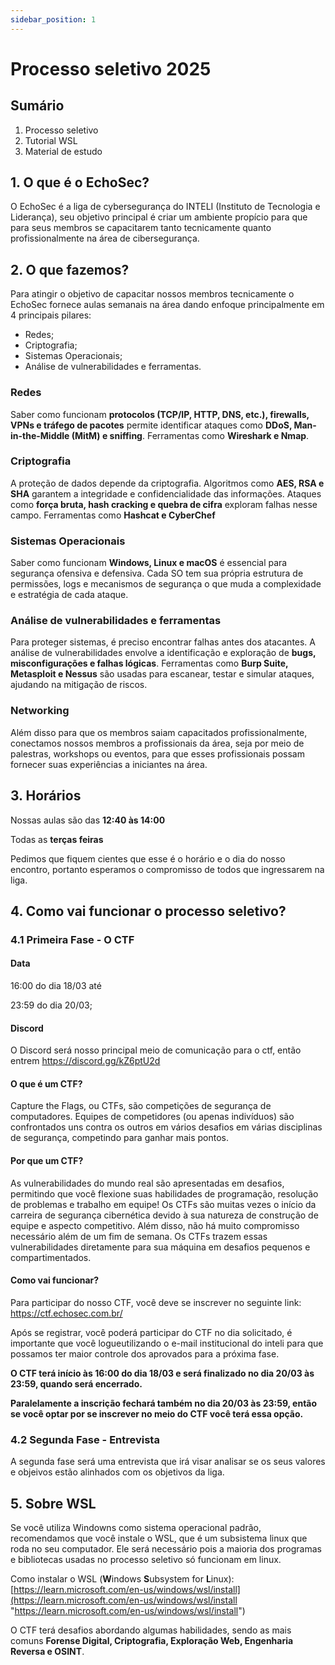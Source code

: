 ```yaml
---
sidebar_position: 1
---
```


# Processo seletivo 2025 

## Sumário
1. Processo seletivo
2. Tutorial WSL
3. Material de estudo


## 1. O que é o EchoSec?

O EchoSec é a liga de cybersegurança do INTELI (Instituto de Tecnologia e Liderança), seu objetivo principal é criar um ambiente propício para que  para seus membros se capacitarem tanto tecnicamente quanto profissionalmente na área de cibersegurança. 

## 2. O que fazemos?
Para atingir o objetivo de capacitar nossos membros tecnicamente o EchoSec fornece aulas semanais na área dando enfoque principalmente em 4 principais pilares:
- Redes;
- Criptografia;
- Sistemas Operacionais;
- Análise de vulnerabilidades e ferramentas.

### Redes

Saber como funcionam **protocolos (TCP/IP, HTTP, DNS, etc.), firewalls, VPNs e tráfego de pacotes** permite identificar ataques como **DDoS, Man-in-the-Middle (MitM) e sniffing**. Ferramentas como **Wireshark e Nmap**.

### Criptografia 
A proteção de dados depende da criptografia. Algoritmos como **AES, RSA e SHA** garantem a integridade e confidencialidade das informações. Ataques como **força bruta, hash cracking e quebra de cifra** exploram falhas nesse campo. Ferramentas como **Hashcat e CyberChef**

### Sistemas Operacionais

Saber como funcionam **Windows, Linux e macOS** é essencial para segurança ofensiva e defensiva. Cada SO tem sua própria estrutura de permissões, logs e mecanismos de segurança o que muda a complexidade e estratégia de cada ataque.

### Análise de vulnerabilidades e ferramentas

Para proteger sistemas, é preciso encontrar falhas antes dos atacantes. A análise de vulnerabilidades envolve a identificação e exploração de **bugs, misconfigurações e falhas lógicas**. Ferramentas como **Burp Suite, Metasploit e Nessus** são usadas para escanear, testar e simular ataques, ajudando na mitigação de riscos.

### Networking
Além disso para que os membros saiam capacitados profissionalmente, conectamos nossos membros a profissionais da área, seja por meio de palestras, workshops ou eventos, para que esses profissionais possam fornecer suas experiências a iniciantes na área.

## 3. Horários
Nossas aulas são das **12:40 às 14:00**

Todas as **terças feiras**

Pedimos que fiquem cientes que esse é o horário e o dia do nosso encontro, portanto esperamos o compromisso de todos que ingressarem na liga.

## 4. Como vai funcionar o processo seletivo?
### 4.1  Primeira Fase - O CTF 
#### Data 
16:00 do dia 18/03 até

23:59 do dia 20/03;

#### Discord
O Discord será nosso principal meio de comunicação para o ctf, então entrem
https://discord.gg/kZ6ptU2d

#### O que é um CTF?

Capture the Flags, ou CTFs, são competições de segurança de computadores. Equipes de competidores (ou apenas indivíduos) são confrontados uns contra os outros em vários desafios em várias disciplinas de segurança, competindo para ganhar mais pontos.
#### Por que um CTF?
As vulnerabilidades do mundo real são apresentadas em desafios, permitindo que você flexione suas habilidades de programação, resolução de problemas e trabalho em equipe! Os CTFs são muitas vezes o início da carreira de segurança cibernética devido à sua natureza de construção de equipe e aspecto competitivo. Além disso, não há muito compromisso necessário além de um fim de semana. Os CTFs trazem essas vulnerabilidades diretamente para sua máquina em desafios pequenos e compartimentados.

#### Como vai funcionar?
 Para participar do nosso CTF, você deve se inscrever no seguinte link:
https://ctf.echosec.com.br/

Após se registrar, você poderá participar do CTF no dia solicitado, é importante que você logueutilizando o e-mail institucional do inteli para que possamos ter maior controle dos aprovados para a próxima fase.

**O CTF terá início às 16:00 do dia 18/03 e será finalizado  no dia 20/03 às 23:59, quando será encerrado.**

**Paralelamente a inscrição fechará também no dia 20/03 às 23:59, então se você optar por se inscrever no meio do CTF você terá essa opção.**

### 4.2  Segunda Fase - Entrevista
A segunda fase será uma entrevista que irá visar analisar se os seus valores e objeivos estão alinhados com os objetivos da liga.

## 5. Sobre WSL
Se você utiliza Windowns como sistema operacional padrão, recomendamos que você instale o WSL, que é um subsistema linux que roda no seu computador. Ele será necessário pois a maioria dos programas e bibliotecas usadas no processo seletivo só funcionam em linux.

Como instalar o WSL (**W**indows **S**ubsystem for **L**inux): [https://learn.microsoft.com/en-us/windows/wsl/install](https://learn.microsoft.com/en-us/windows/wsl/install "https://learn.microsoft.com/en-us/windows/wsl/install") 


O CTF terá desafios abordando algumas habilidades, sendo as mais comuns **Forense Digital, Criptografia, Exploração Web, Engenharia Reversa e OSINT**.